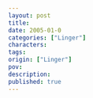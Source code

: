 ```yaml
---
layout: post
title: 
date: 2005-01-0
categories: ["Linger"]
characters: 
tags: 
origin: ["Linger"]
pov: 
description: 
published: true
---
```

